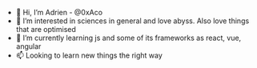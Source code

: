 - 👋 Hi, I’m Adrien - @0xAco
- 👀 I’m interested in sciences in general and love abyss. Also love things that are optimised
- 🌱 I’m currently learning js and some of its frameworks as react, vue, angular
- 📫 Looking to learn new things the right way
